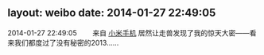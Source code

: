layout: weibo
date: 2014-01-27 22:49:05
---
2014-01-27 22:49:05  &nbsp;&nbsp;&nbsp;&nbsp;&nbsp;&nbsp; 来自 <a href="http://app.weibo.com/t/feed/22zMnn" rel="nofollow">小米手机</a>
居然让走兽发现了我的惊天大密——看来我们都度过了没有秘密的2013…… ​​​
